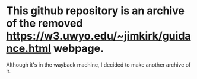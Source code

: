 # This github repository is an archive of the removed https://w3.uwyo.edu/~jimkirk/guidance.html webpage.
Although it's in the wayback machine, I decided to make another archive of it.
